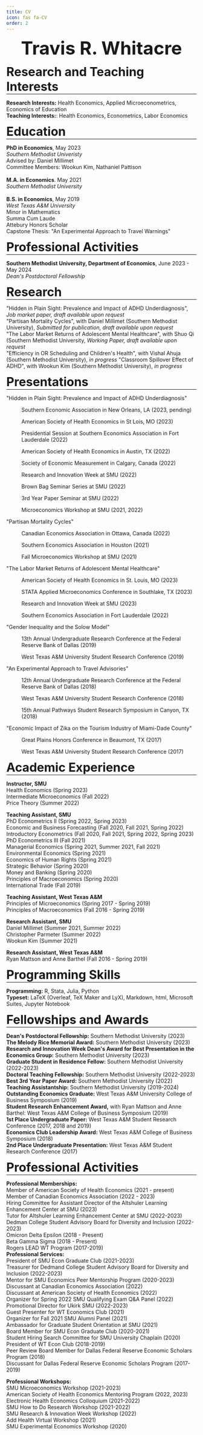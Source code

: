 ```yaml
---
title: CV
icon: fas fa-CV
order: 2
---
```

 
<font size="12"><p style="text-align: center;"><b>Travis R. Whitacre</b></p></font>

<font size="6"><p style="border-bottom:1px solid black;"><b>Research and Teaching Interests</b></p></font>
  <b>Research Interests:</b> Health Economics, Applied Microeconometrics, Economics of Education<br>
  <b>Teaching Interests:</b>: Health Economics, Econometrics, Labor Economics
 
<font size="6"><p style="border-bottom:1px solid black;"><b>Education</b></p></font> 
<b>PhD in Economics</b>, May 2023 <br> 
<i>Southern Methodist Univeristy</i> <br>
Advised by: Daniel Millimet <br>
Committee Members: Wookun Kim, Nathaniel Pattison <br>
<br>
<b>M.A. in Economics</b>. May 2021 <br>
<i>Southern Methodist University</i> <br>
<br>
<b>B.S. in Economics</b>, May 2019 <br>
<i>West Texas A&M University</i> <br>
Minor in Mathematics <br> Summa Cum Laude <br> Attebury Honors Scholar <br> Capstone Thesis: "An Experimental Approach to Travel Warnings"<br>

<font size="6"><p style="border-bottom:1px solid black;"><b>Professional Activities</b></p></font> 
<b>Southern Methodist University, Department of Economics</b>, June 2023 - May 2024 <br>
<i>Dean's Postdoctoral Fellowship</i>

<font size="6"><p style="border-bottom:1px solid black;"><b>Research</b></p></font>
"Hidden in Plain Sight: Prevalence and Impact of ADHD Underdiagnosis", <i>Job market paper, draft available upon request</i> <br>
"Partisan Mortality Cycles", with Daniel Millimet (Southern Methodist University), <i>Submitted for publication, draft available upon request</i> <br>
"The Labor Market Returns of Adolescent Mental Healthcare", with Shuo Qi (Southern Methodist University, <i>Working Paper, draft available upon request</i> <br>
"Efficiency in OR Scheduling and Children's Health", with Vishal Ahuja (Southern Methodist University), <i>in progress</i>
"Classroom Spillover Effect of ADHD", with Wookun Kim (Southern Methodist University), <i>in progress</i> <br>

<font size="6"><p style="border-bottom:1px solid black;"><b>Presentations</b></p></font>
"Hidden in Plain Sight: Prevalence and Impact of ADHD Underdiagnosis"
<p style ="margin-left: 40px">Southern Economic Association in New Orleans, LA (2023, pending) </p>
<p style ="margin-left: 40px">American Society of Health Economics in St Lois, MO (2023)</p>
<p style ="margin-left: 40px">Presidential Session at Southern Economics Association in Fort Lauderdale (2022)</p>
<p style ="margin-left: 40px">American Society of Health Economics in Austin, TX (2022)</p>
<p style ="margin-left: 40px">Society of Economic Measurement in Calgary, Canada (2022)</p>
<p style ="margin-left: 40px">Research and Innovation Week at SMU (2022)</p>
<p style ="margin-left: 40px">Brown Bag Seminar Series at SMU (2022)</p>
<p style ="margin-left: 40px">3rd Year Paper Seminar at SMU (2022)</p>
<p style ="margin-left: 40px">Microeconomics Workshop at SMU (2021, 2022)</p>
"Partisan Mortality Cycles" <br>
<p style ="margin-left: 40px">Canadian Economics Association in Ottawa, Canada (2022) </p>
<p style ="margin-left: 40px">Southern Economics Association in Houston (2021) </p>
<p style ="margin-left: 40px">Fall Microeconomics Workshop at SMU (2021) </p>
"The Labor Market Returns of Adolescent Mental Healthcare"
<p style ="margin-left: 40px">American Society of Health Economics in St. Louis, MO (2023)</p>
<p style ="margin-left: 40px">STATA Applied Microeconomics Conference in Southlake, TX (2023)</p>
<p style ="margin-left: 40px">Research and Innovation Week at SMU (2023)</p>
<p style ="margin-left: 40px">Southern Economics Association in Fort Lauderdale (2022)</p>
"Gender Inequality and the Solow Model"
<p style ="margin-left: 40px">13th Annual Undergraduate Research Conference at the Federal Reserve Bank of Dallas (2019)</p>
<p style ="margin-left: 40px">West Texas A&M University Student Research Conference (2019)</p>
"An Experimental Approach to Travel Advisories"
<p style ="margin-left: 40px">12th Annual Undergraduate Research Conference at the Federal Reserve Bank of Dallas (2018)</p>
<p style ="margin-left: 40px">West Texas A&M University Student Research Conference (2018)</p>
<p style ="margin-left: 40px">15th Annual Pathways Student Research Symposium in Canyon, TX (2018)</p>
"Economic Impact of Zika on the Tourism Industry of Miami-Dade County"
<p style ="margin-left: 40px">Great Plains Honors Conference in Beaumont, TX (2017)</p>
<p style ="margin-left: 40px">West Texas A&M University Student Research Conference (2017)</p>

<font size="6"><p style="border-bottom:1px solid black;"><b>Academic Experience</b></p></font>
<b>Instructor, SMU</b> <br>
Health Economics (Spring 2023) <br>
Intermediate Microeconomics (Fall 2022) <br>
Price Theory (Summer 2022) <br>

<b>Teaching Assistant, SMU</b> <br>
PhD Econometrics II (Spring 2022, Spring 2023) <br> 
Economic and Business Forecasting (Fall 2020, Fall 2021, Spring 2022) <br>
Introductory Econometrics (Fall 2020, Fall 2021, Spring 2022, Spring 2023) <br>
PhD Econometrics III (Fall 2021) <br>
Managerial Economics (Spring 2021, Summer 2021, Fall 2021)  <br>
Environmental Economics (Spring 2021) <br>
Economics of Human Rights (Spring 2021) <br>
Strategic Behavior (Spring 2020) <br>
Money and Banking (Spring 2020) <br>
Principles of Macroeconomics (Spring 2020) <br>
International Trade (Fall 2019) <br>

<b>Teaching Assistant, West Texas A&M</b> <br>
Principles of Microeconomics (Spring 2017 - Spring 2019) <br>
Principles of Macroeconomics (Fall 2016 - Spring 2019) <br>

<b>Research Assistant, SMU</b> <br>
Daniel Millimet (Summer 2021, Summer 2022) <br>
Christopher Parmeter (Summer 2022) <br>
Wookun Kim (Summer 2021) <br>

<b>Research Assistant, West Texas A&M</b> <br>
Ryan Mattson and Anne Barthel (Fall 2016 - Spring 2019)

<font size="6"><p style="border-bottom:1px solid black;"><b>Programming Skills</b></p></font>
<b>Programming:</b> R, Stata, Julia, Python <br>
<b>Typeset:</b> LaTeX (Overleaf, TeX Maker and LyX), Markdown, html, Microsoft Suites, Jupyter Notebook <br>

<font size="6"><p style="border-bottom:1px solid black;"><b>Fellowships and Awards</b></p></font>
<b>Dean's Postdoctoral Fellowship:</b> Southern Methodist University (2023) <br>
<b>The Melody Rice Memorial Award:</b> Southern Methodist University (2023) <br>
<b>Research and Innovation Week Dean's Award for Best Presentation in the Economics Group:</b> Southern Methodist University (2023) <br>
<b>Graduate Student in Residence Fellow:</b> Southern Methodist University (2022-2023) <br>
<b>Doctoral Teaching Fellowship:</b> Southern Methodist University (2022-2023) <br>
<b>Best 3rd Year Paper Award:</b> Southern Methodist University (2022) <br>
<b>Teaching Assistantship:</b> Southern Methodist University (2019-2024) <br>
<b>Outstanding Economics Graduate:</b> West Texas A&M University College of Business Symposium (2019) <br>
<b>Student Research Enhancement Award,</b> with Ryan Mattson and Anne Barthel: West Texas A&M College of Business Symposium (2019) <br>
<b>1st Place Undergraduate Paper:</b> West Texas A&M Student Research Conference (2017, 2018 and 2019) <br>
<b>Economics Club Leadership Award:</b> West Texas A&M College of Business Symposium (2018) <br>
<b>2nd Place Undergraduate Presentation:</b> West Texas A&M Student Research Conference (2017)

<font size="6"><p style="border-bottom:1px solid black;"><b>Professional Activities</b></p></font>
<b>Professional Memberships:</b> <br>
Member of American Society of Health Economics (2021 - present) <br>
Member of Canadian Economics Association (2022 - 2023) <br>
Hiring Committee for Assistant Director of the Altshuler Learning Enhancement Center at SMU (2023) <br>
Tutor for Altshuler Learning Enhancement Center at SMU (2022-2023) <br>
Dedman College Student Advisory Board for Diversity and Inclusion (2022-2023) <br>
Omicron Delta Epsilon (2018 - Present) <br>
Beta Gamma Sigma (2018 - Present) <br>
Rogers LEAD WT Program (2017-2019) <br>
<b>Professional Services:</b> <br>
President of SMU Econ Graduate Club (2021-2023) <br>
Treasurer for Dedmand College Student Advisory Board for Diversity and Inclusion (2022-2023) <br>
Mentor for SMU Economics Peer Mentorship Program (2020-2023) <br>
Discussant at Canadian Economics Association (2022) <br>
Discussant at American Society of Health Economics (2022) <br>
Organizer for Spring 2022 SMU Qualifying Exam Q&A Panel (2022) <br>
Promotional Director for Ukirk SMU (2022-2023) <br>
Guest Presenter for WT Economics Club (2021) <br>
Organizer for Fall 2021 SMU Alumni Panel (2021) <br>
Ambassador for Graduate Student Orientation at SMU (2021) <br>
Board Member for SMU Econ Graduate Club (2020-2021) <br>
Student Hiring Search Committee for SMU University Chaplain (2020) <br>
President of WT Econ Club (2018-2019) <br>
Peer Review Board Member for Dallas Federal Reserve Economic Scholars Program (2018) <br>
Discussant for Dallas Federal Reserve Economic Scholars Program (2017-2019) <br>

<b>Professional Workshops:</b> <br>
SMU Microeconomics Workshop (2021-2023) <br>
American Society of Health Economics Mentoring Program (2022, 2023) <br>
Electronic Health Economics Colloquium (2021-2022) <br>
SMU How to Do Research Workshop (2021-2022) <br>
SMU Research & Innovation Week Workshop (2022) <br>
Add Health Virtual Workshop (2021) <br>
SMU Experimental Economics Workshop (2020) <br>
